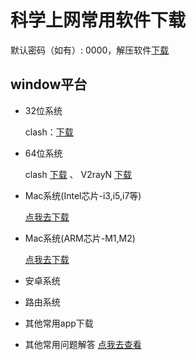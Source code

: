 # 科学上网常用软件下载

默认密码（如有）: 0000，解压软件[下载](https://wwo.lanzoul.com/ik8KH1ryv98b)

## window平台

- 32位系统
  
  clash：<a target="_blank" href="https://gouziyun.lanzoul.com/ioED508y03ub">下载</a>

- 64位系统
  
  clash <a target="_blank" href="https://gouziyun.lanzoul.com/iw3hS08xzqib">下载</a> 、
  V2rayN <a target="_blank" href="https://wwo.lanzoul.com/inBHB1ryumoj">下载</a>

- Mac系统(Intel芯片-i3,i5,i7等)
  
  <a target="_blank" href="https://wwu.lanzoul.com/i1vYtveapqb">点我去下载</a>

- Mac系统(ARM芯片-M1,M2)
  
  <a target="_blank" href="https://wwu.lanzoul.com/iuPS50ebtach">点我去下载</a>

- 安卓系统
- 路由系统
- 其他常用app下载
- 其他常用问题解答
[点我去查看](/qa)



<div>
<script src="https://yzf.qq.com/xv/web/static/chat_sdk/yzf_chat.min.js"></script>
  <script>
    //参数说明
    //sign：公司渠道唯一标识，复制即可，无需改动
    //uid：用户唯一标识，如果没有则不填写，默认为空
    //data：用于传递用户信息，最多支持5个，参数名分别为c1,c2,c3,c4,c5；默认为空
    //selector：css选择器(document.querySelector, 如#btnid .chat-btn等)，用于替换默认的常驻客服入口
    //callback(type, data): 回调函数,type表示事件类型， data表示事件相关数据
    //type支持的类型：newmsg有新消息，error云智服页面发生错误， close聊天窗口关闭
    window.yzf && window.yzf.init({
      sign: '37ef9b978673509276159aee1ee5b16016bb00a7169f470d4b84ed0524aeba7594bb1bdd03a8cb0adb62396a58b0ed2ed2f5b8ed',
      uid: '',
      data: {
        c1: '',
        c2: '',
        c3: '',
        c4: '',
        c5: ''
      },
      selector: '',
      callback: function(type, data){}
    })
    //window.yzf.close() 关闭1已打开的回话窗口
</script>
</div>

